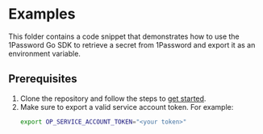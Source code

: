 # Examples

This folder contains a code snippet that demonstrates how to use the 1Password Go SDK to retrieve a secret from 1Password and export it as an environment variable. 

## Prerequisites

1. Clone the repository and follow the steps to [get started](https://github.com/1Password/onepassword-sdk-go/blob/main/README.md#get-started).
2. Make sure to export a valid service account token. For example:
	```bash
	export OP_SERVICE_ACCOUNT_TOKEN="<your token>"
	```
